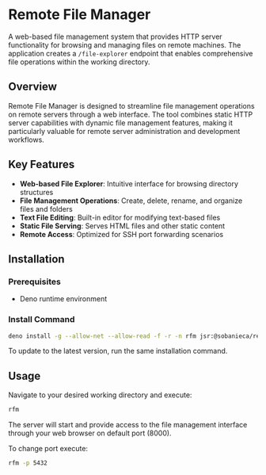 # Remote File Manager

A web-based file management system that provides HTTP server functionality for
browsing and managing files on remote machines. The application creates a
`/file-explorer` endpoint that enables comprehensive file operations within the
working directory.

## Overview

Remote File Manager is designed to streamline file management operations on
remote servers through a web interface. The tool combines static HTTP server
capabilities with dynamic file management features, making it particularly
valuable for remote server administration and development workflows.

## Key Features

- **Web-based File Explorer**: Intuitive interface for browsing directory
  structures
- **File Management Operations**: Create, delete, rename, and organize files and
  folders
- **Text File Editing**: Built-in editor for modifying text-based files
- **Static File Serving**: Serves HTML files and other static content
- **Remote Access**: Optimized for SSH port forwarding scenarios

## Installation

### Prerequisites

- Deno runtime environment

### Install Command

```bash
deno install -g --allow-net --allow-read -f -r -n rfm jsr:@sobanieca/remote-file-manager
```

To update to the latest version, run the same installation command.

## Usage

Navigate to your desired working directory and execute:

```bash
rfm
```

The server will start and provide access to the file management interface
through your web browser on default port (8000).

To change port execute:

```bash
rfm -p 5432
```
